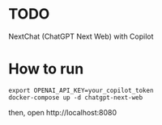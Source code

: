 # TODO

NextChat (ChatGPT Next Web) with Copilot

# How to run
```shell
export OPENAI_API_KEY=your_copilot_token
docker-compose up -d chatgpt-next-web
```
then, open http://localhost:8080